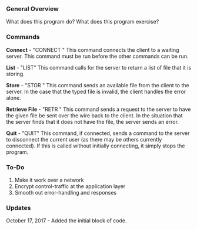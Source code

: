 ### General Overview

What does this program do? What does this program exercise?

### Commands

**Connect**   - "CONNECT <server-IP> <port>" This command connects the client to a waiting server.
              This command must be run before the other commands can be run.
            
**List**      - "LIST" This command calls for the server to return a list of file that it is storing.

**Store**     - "STOR <filename>" This command sends an available file from the client to the server. 
              In the case that the typed file is invalid, the client handles the error alone.

**Retrieve File** - "RETR <filename>" This command sends a request to the server to have the given
                  file be sent over the wire back to the client. In the situation that the server
                  finds that it does not have the file, the server sends an error.

**Quit**      - "QUIT" This command, if connected, sends a command to the server to disconnect the 
              current user (as there may be others currently connected). If this is called without
              initially connecting, it simply stops the program.
              
### To-Do

1. Make it work over a network
2. Encrypt control-traffic at the application layer
3. Smooth out error-handling and responses

### Updates

October 17, 2017 - Added the initial block of code.
